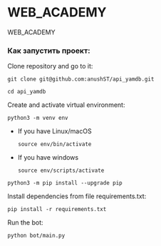# WEB_ACADEMY
WEB_ACADEMY
### Как запустить проект:

Clone repository and go to it:

```
git clone git@github.com:anushST/api_yamdb.git
```

```
cd api_yamdb
```

Create and activate virtual environment:

```
python3 -m venv env
```

* If you have Linux/macOS

    ```
    source env/bin/activate
    ```

* If you have windows

    ```
    source env/scripts/activate
    ```

```
python3 -m pip install --upgrade pip
```

Install dependencies from file requirements.txt:

```
pip install -r requirements.txt
```

Run the bot:

```
python bot/main.py
```

